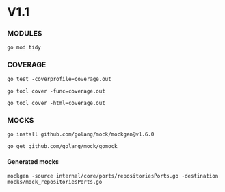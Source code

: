 # V1.1

### MODULES
`go mod tidy`

### COVERAGE
`go test -coverprofile=coverage.out`

`go tool cover -func=coverage.out`

`go tool cover -html=coverage.out`


### MOCKS

`go install github.com/golang/mock/mockgen@v1.6.0`

`go get github.com/golang/mock/gomock`

#### Generated mocks

`mockgen -source internal/core/ports/repositoriesPorts.go -destination mocks/mock_repositoriesPorts.go`
